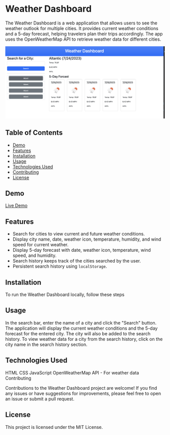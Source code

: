 # Weather Dashboard

The Weather Dashboard is a web application that allows users to see the weather outlook for multiple cities. It provides current weather conditions and a 5-day forecast, helping travelers plan their trips accordingly. The app uses the OpenWeatherMap API to retrieve weather data for different cities.


![alt-text](./assets/images/Screenshot%202023-07-29%20at%201.32.31%20PM.png)

## Table of Contents

- [Demo](#demo)
- [Features](#features)
- [Installation](#installation)
- [Usage](#usage)
- [Technologies Used](#technologies-used)
- [Contributing](#contributing)
- [License](#license)

## Demo

[Live Demo](https://your-weather-dashboard-url.com)

## Features

- Search for cities to view current and future weather conditions.
- Display city name, date, weather icon, temperature, humidity, and wind speed for current weather.
- Display 5-day forecast with date, weather icon, temperature, wind speed, and humidity.
- Search history keeps track of the cities searched by the user.
- Persistent search history using `localStorage`.

## Installation

To run the Weather Dashboard locally, follow these steps

## Usage

In the search bar, enter the name of a city and click the "Search" button.
The application will display the current weather conditions and the 5-day forecast for the entered city. The city will also be added to the search history.
To view weather data for a city from the search history, click on the city name in the search history section.

## Technologies Used

HTML
CSS
JavaScript
OpenWeatherMap API - For weather data
Contributing

Contributions to the Weather Dashboard project are welcome! If you find any issues or have suggestions for improvements, please feel free to open an issue or submit a pull request.

## License

This project is licensed under the MIT License. 

